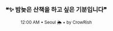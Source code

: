 <div align="center">

<br>

<h3>❝✨ 밤늦은 산책을 하고 싶은 기분입니다❞</h3>

<sub>12:00 AM • Seoul 🌦️ • by CrowRish</sub>

<br>

</div>